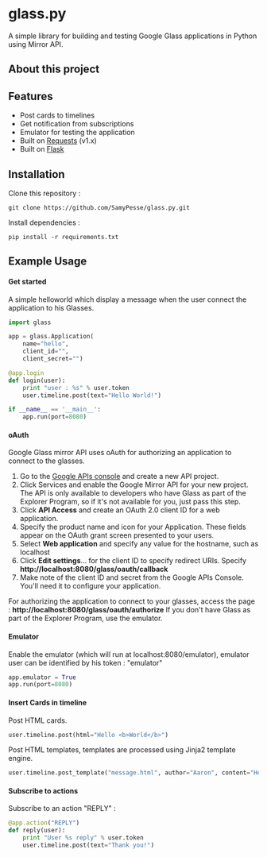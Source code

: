 glass.py
========

A simple library for building and testing Google Glass applications in Python using Mirror API.

## About this project


## Features

* Post cards to timelines
* Get notification from subscriptions
* Emulator for testing the application
* Built on [Requests](https://github.com/kennethreitz/requests) (v1.x)
* Built on [Flask](http://flask.pocoo.org/)

## Installation

Clone this repository :

	git clone https://github.com/SamyPesse/glass.py.git

Install dependencies :

	pip install -r requirements.txt

## Example Usage

#### Get started

A simple helloworld which display a message when the user connect the application to his Glasses.

```python
import glass

app = glass.Application(
	name="hello",
	client_id="",
	client_secret="")

@app.login
def login(user):
	print "user : %s" % user.token
	user.timeline.post(text="Hello World!")

if __name__ == '__main__':
    app.run(port=8080)
```

#### oAuth

Google Glass mirror API uses oAuth for authorizing an application to connect to the glasses.

1. Go to the [Google APIs console](https://code.google.com/apis/console/) and create a new API project.
2. Click Services and enable the Google Mirror API for your new project. The API is only available to developers who have Glass as part of the Explorer Program, so if it's not available for you, just pass this step.
3. Click **API Access** and create an OAuth 2.0 client ID for a web application.
4. Specify the product name and icon for your Application. These fields appear on the OAuth grant screen presented to your users.
5. Select **Web application** and specify any value for the hostname, such as localhost
6. Click **Edit settings**... for the client ID to specify redirect URIs. Specify **http://localhost:8080/glass/oauth/callback**
7. Make note of the client ID and secret from the Google APIs Console. You'll need it to configure your application.

For authorizing the application to connect to your glasses, access the page : **http://localhost:8080/glass/oauth/authorize**
If you don't have Glass as part of the Explorer Program, use the emulator.

#### Emulator

Enable the emulator (which will run at localhost:8080/emulator), emulator user can be identified by his token : "emulator"

```python
app.emulator = True
app.run(port=8080)
```

#### Insert Cards in timeline

Post HTML cards.

```python
user.timeline.post(html="Hello <b>World</b>")
```

Post HTML templates, templates are processed using Jinja2 template engine.

```python
user.timeline.post_template("message.html", author="Aaron", content="Hey, How are you ?")
```

#### Subscribe to actions

Subscribe to an action "REPLY" :

```python
@app.action("REPLY")
def reply(user):
	print "User %s reply" % user.token
	user.timeline.post(text="Thank you!")
```



